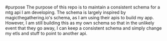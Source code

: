 #purpose
The purpose of this repo is to maintain a consistent schema for a mtg api I am developing.
The schema is largely inspired by magicthegathering.io's schema, as I am using their apis to build my app.
However, I am still building this as my own schema so that in the unlikely event that they go away, I can keep a consistent schema and simply change my etls and stuff to point to another api.